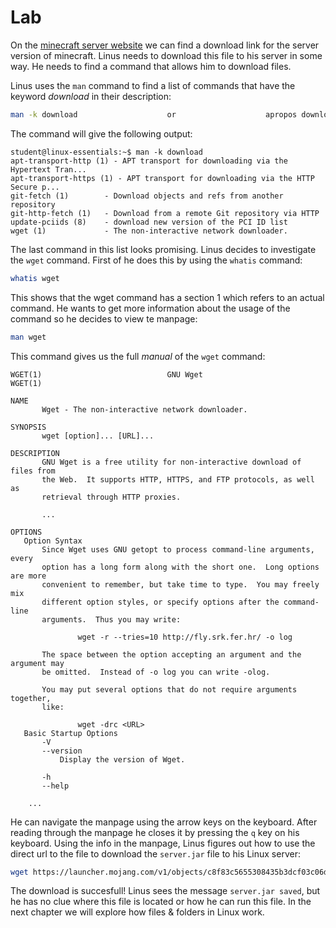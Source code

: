 # Lab <!-- {docsify-ignore} -->
On the [minecraft server website](https://www.minecraft.net/nl-nl) we can find a download link for the server version of minecraft. Linus needs to download this file to his server in some way. He needs to find a command that allows him to download files.

Linus uses the `man` command to find a list of commands that have the keyword _download_ in their description:
```bash
man -k download                    or                    apropos download
```
The command will give the following output:
```
student@linux-essentials:~$ man -k download
apt-transport-http (1) - APT transport for downloading via the Hypertext Tran...
apt-transport-https (1) - APT transport for downloading via the HTTP Secure p...
git-fetch (1)        - Download objects and refs from another repository
git-http-fetch (1)   - Download from a remote Git repository via HTTP
update-pciids (8)    - download new version of the PCI ID list
wget (1)             - The non-interactive network downloader.
```
The last command in this list looks promising. Linus decides to investigate the `wget` command. First of he does this by using the `whatis` command:
```bash
whatis wget
```
This shows that the wget command has a section 1 which refers to an actual command. He wants to get more information about the usage of the command so he decides to view te manpage:
```bash
man wget
```
This command gives us the full _manual_ of the `wget` command:

```
WGET(1)                            GNU Wget                            WGET(1)

NAME
       Wget - The non-interactive network downloader.

SYNOPSIS
       wget [option]... [URL]...

DESCRIPTION
       GNU Wget is a free utility for non-interactive download of files from
       the Web.  It supports HTTP, HTTPS, and FTP protocols, as well as
       retrieval through HTTP proxies.

       ...

OPTIONS
   Option Syntax
       Since Wget uses GNU getopt to process command-line arguments, every
       option has a long form along with the short one.  Long options are more
       convenient to remember, but take time to type.  You may freely mix
       different option styles, or specify options after the command-line
       arguments.  Thus you may write:

               wget -r --tries=10 http://fly.srk.fer.hr/ -o log

       The space between the option accepting an argument and the argument may
       be omitted.  Instead of -o log you can write -olog.

       You may put several options that do not require arguments together,
       like:

               wget -drc <URL>
   Basic Startup Options
       -V
       --version
           Display the version of Wget.

       -h
       --help
    
    ...

```
He can navigate the manpage using the arrow keys on the keyboard. After reading through the manpage he closes it by pressing the `q` key on his keyboard. Using the info in the manpage, Linus figures out how to use the direct url to the file to download the `server.jar` file to his Linux server:
```bash
wget https://launcher.mojang.com/v1/objects/c8f83c5655308435b3dcf03c06d9fe8740a77469/server.jar
```
The download is succesfull! Linus sees the message `server.jar saved`, but he has no clue where this file is located or how he can run this file. In the next chapter we will explore how files & folders in Linux work.
